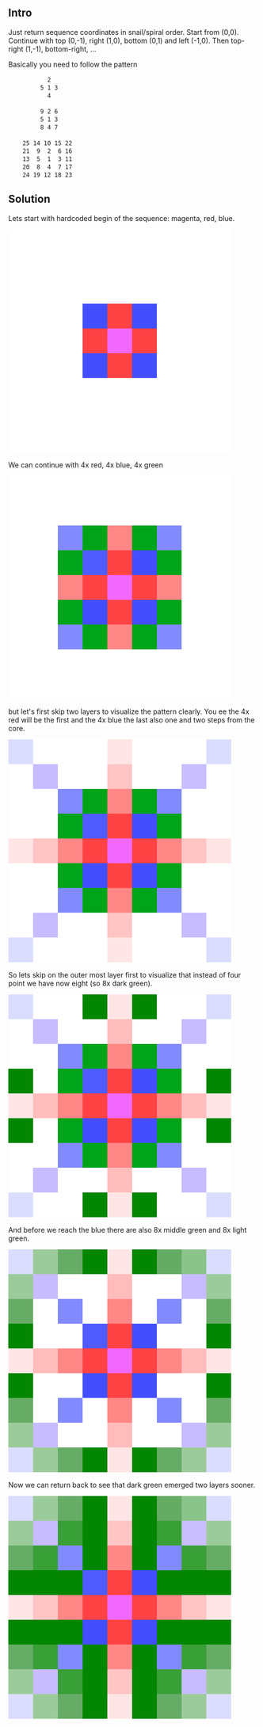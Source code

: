 Intro
-----
Just return sequence coordinates in snail/spiral order. Start 
from  (0,0). Continue with top (0,-1), right (1,0), bottom (0,1) and 
left (-1,0). Then top-right (1,-1), bottom-right, ...

Basically you need to follow the pattern

````
           2
         5 1 3
           4  

         9 2 6
         5 1 3
         8 4 7

    25 14 10 15 22
    21  9  2  6 16
    13  5  1  3 11
    20  8  4  7 17
    24 19 12 18 23
````

Solution
--------
Lets start with hardcoded begin of the sequence: magenta, red, blue.

![3x3](./vis-3x3.png)

We can continue with 4x red, 4x blue, 4x green 

![5x5](./vis-5x5.png)

but let's first skip two layers to visualize the pattern clearly. You 
ee the 4x red will be the first and the 4x blue the last also one and 
two steps from the core.  

![9x9-a](./vis-9x9-a.png)

So lets skip on the outer most layer first to visualize that instead of
four point we have now eight (so 8x dark green).

![9x9-b](./vis-9x9-b.png)

And before we reach the blue there are also 8x middle green and 
8x light green.

![9x9-c](./vis-9x9-c.png)

Now we can return back to see that dark green emerged two layers sooner.

![9x9](./vis-9x9.png)
